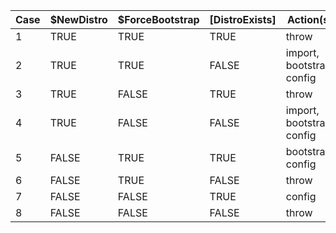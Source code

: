 | Case | $NewDistro | $ForceBootstrap | \[DistroExists\] | Action(s)                 |
| ---- | ---------- | --------------- | ---------------- | ------------------------- |
| 1    | TRUE       | TRUE            | TRUE             | throw                     |
| 2    | TRUE       | TRUE            | FALSE            | import, bootstrap, config |
| 3    | TRUE       | FALSE           | TRUE             | throw                     |
| 4    | TRUE       | FALSE           | FALSE            | import, bootstrap, config |
| 5    | FALSE      | TRUE            | TRUE             | bootstrap, config         |
| 6    | FALSE      | TRUE            | FALSE            | throw                     |
| 7    | FALSE      | FALSE           | TRUE             | config                    |
| 8    | FALSE      | FALSE           | FALSE            | throw                     |
